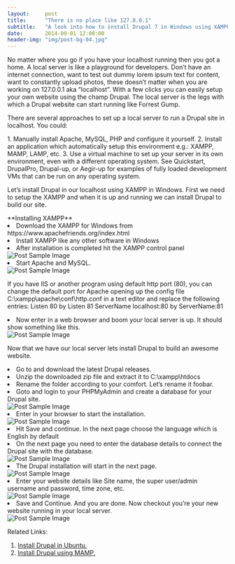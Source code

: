 ```yaml
---
layout:     post
title:      "There is no place like 127.0.0.1"
subtitle:   "A look into how to install Drupal 7 in Windows using XAMPP."
date:       2014-09-01 12:00:00
header-img: "img/post-bg-04.jpg"
---
```

<p>No matter where you go if you have your localhost running then you got a home. A local server is like a playground for developers. Don’t have an internet connection, want to test out dummy lorem ipsum text for content, want to constantly upload photos, these doesn’t matter when you are working on 127.0.0.1 aka “localhost”. With a few clicks you can easily setup your own website using the champ Drupal. The local server is the legs with which a Drupal website can start running like Forrest Gump.</p>

<p>There are several approaches to set up a local server to run a Drupal site in localhost. You could:</p>
1. Manually install Apache, MySQL, PHP and configure it yourself.
2. Install an application which automatically setup this environment e.g.: XAMPP, MAMP, LAMP, etc.
3. Use a virtual machine to set up your server in its own environment, even with a different operating system. See Quickstart, DrupalPro, Drupal-up, or Aegir-up for examples of fully loaded development VMs that can be run on any operating system.

<p>Let’s install Drupal in our localhost using XAMPP in Windows. First we need to setup the XAMPP and when it is up and running we can install Drupal to build our site.</p>
**Installing XAMPP**

<li> Download the XAMPP for Windows from https://www.apachefriends.org/index.html </li>
<li>Install XAMPP like any other software in Windows</li>
<li>After installation is completed hit the XAMPP control panel</li>

  <img src="{{ site.baseurl }}/img/there-is-no-place-like/1.png" alt="Post Sample Image">

<li>Start Apache and MySQL.</li>

  <img src="{{ site.baseurl }}/img/there-is-no-place-like/capture.png" alt="Post Sample Image">
  <p class="text-muted">If you have IIS or another program using default http port (80), you can change the default port for Apache opening up the config file C:\xampp\apache\conf\http.conf in a text editor and replace the following entries:
  Listen 80 by Listen 81
  ServerName localhost:80 by ServerName:81</p>

<li>Now enter <http://localhost/xampp/> in a web browser and boom your local server is up. It should show something like this.</li>

  <img src="{{ site.baseurl }}/img/there-is-no-place-like/capture-2.png" alt="Post Sample Image">

Now that we have our local server lets install Drupal to build an awesome website.

<li>Go to <http://drupal.org/project/drupal> and download the latest Drupal releases.</li>
<li>Unzip the downloaded zip file and extract it to C:\xampp\htdocs</li>
<li>Rename the folder according to your comfort. Let’s rename it foobar.</li>
<li>Goto <http://localhost/phpmyadmin> and login to your PHPMyAdmin and create a database for your Drupal site.</li>

  <img src="{{ site.baseurl }}/img/there-is-no-place-like/capture-3.png" alt="Post Sample Image">

<li>Enter <http://localhost/foobar/install.php> in your browser to start the installation.</li>

  <img src="{{ site.baseurl }}/img/there-is-no-place-like/capture-4.png" alt="Post Sample Image">

<li>Hit Save and continue. In the next page choose the language which is English by default</li>
<li>On the next page you need to enter the database details to connect the Drupal site with the database.</li>

  <img src="{{ site.baseurl }}/img/there-is-no-place-like/capture-5.png" alt="Post Sample Image">

<li>The Drupal installation will start in the next page.</li>
  <img src="{{ site.baseurl }}/img/there-is-no-place-like/capture-6.png" alt="Post Sample Image">

<li>Enter your website details like Site name, the super user/admin username and password, time zone, etc.</li>

  <img src="{{ site.baseurl }}/img/there-is-no-place-like/capture-8.png" alt="Post Sample Image">

<li>Save and Continue. And you are done. Now checkout you’re your new website running in your local server.</li>

  <img src="{{ site.baseurl }}/img/there-is-no-place-like/capture-9.png" alt="Post Sample Image">

Related Links:

1. <a href="http://how-to.linuxcareer.com/how-to-install-drupal-7-on-ubuntu-linux">Install Drupal in Ubuntu.</a>
2. <a href="http://www.jenlampton.com/blog/using-mamp-local-drupal-development">Install Drupal using MAMP.</a>
